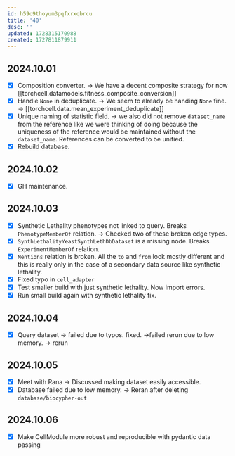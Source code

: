 ```yaml
---
id: h59o9thoyum3pqfxrxqbrcu
title: '40'
desc: ''
updated: 1728315170988
created: 1727811879911
---
```

## 2024.10.01

- [x] Composition converter. → We have a decent composite strategy for now [[torchcell.datamodels.fitness_composite_conversion]]
- [x] Handle `None` in deduplicate. → We seem to already be handing `None` fine. → [[torchcell.data.mean_experiment_deduplicate]]
- [x] Unique naming of statistic field. → we also did not remove `dataset_name` from the reference like we were thinking of doing because the uniqueness of the reference would be maintained without the `dataset_name`. References can be converted to be unified.
- [x] Rebuild database.

## 2024.10.02

- [x] GH maintenance.

## 2024.10.03

- [x] Synthetic Lethality phenotypes not linked to query. Breaks `PhenotypeMemberOf` relation. → Checked two of these broken edge types.
- [x] `SynthLethalityYeastSynthLethDbDataset` is a missing node. Breaks `ExperimentMemberOf` relation.
- [x] `Mentions` relation is broken. All the `to` and `from` look mostly different and this is really only in the case of a secondary data source like synthetic lethality.
- [x] Fixed typo in `cell_adapter`
- [x] Test smaller build with just synthetic lethality. Now import errors.
- [x] Run small build again with synthetic lethality fix.

## 2024.10.04

- [x] Query dataset → failed due to typos. fixed. →failed rerun due to low memory. → rerun

## 2024.10.05

- [x] Meet with Rana → Discussed making dataset easily accessible.
- [x] Database failed due to low memory. → Reran after deleting `database/biocypher-out`

## 2024.10.06

- [x] Make CellModule more robust and reproducible with pydantic data passing
